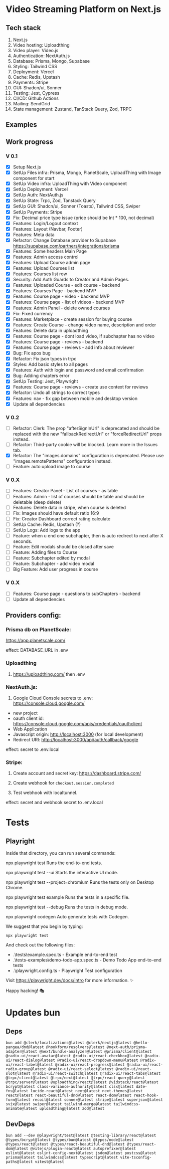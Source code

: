 # Video Streaming Platform on Next.js

## Tech stack

1. Next.js
2. Video hosting: Uploadthing
3. Video player: Video.js
4. Authentication: NextAuth.js
5. Database: Prisma, Mongo, Supabase
6. Styling: Tailwind CSS
7. Deployment: Vercel
8. Cache: Redis, Upstash
9. Payments: Stripe
10. GUI: Shadcn/ui, Sonner
11. Testing: Jest, Cypress
12. CI/CD: Github Actions
13. Mailing: SendGrid
14. State management: Zustand, TanStack Query, Zod, TRPC

## Examples

## Work progress

### V 0.1
- [x] Setup Next.js
- [x] SetUp Files infra: Prisma, Mongo, PlanetScale, UploadThing with Image component for start
- [x] SetUp Video infra: UploadThing with Video component
- [x] SetUp Deployment: Vercel
- [X] SetUp Auth: NextAuth.js
- [X] SetUp State: Trpc, Zod, Tanstack Query
- [X] SetUp GUI: Shadcn/ui, Sonner (Toasts), Tailwind CSS, Swiper
- [X] SetUp Payments: Stripe
- [X] Fix: Decimal price type issue (price should be Int * 100, not decimal)
- [X] Features: Login/Logout context
- [X] Features: Layout (Navbar, Footer)
- [X] Features: Meta data
- [X] Refactor: Change Database provider to Supabase https://supabase.com/partners/integrations/prisma
- [X] Features: Some headers Main Page
- [X] Features: Admin access control
- [X] Features: Upload Course admin page
- [X] Features: Upload Courses list
- [X] Features: Courses list row
- [X] Security: Add Auth Guards to Creator and Admin Pages.
- [X] Features: Uploaded Course - edit course - backend
- [X] Features: Courses Page - backend MVP
- [X] Features: Course page - video - backend MVP
- [X] Features: Course page - list of videos - backend MVP
- [X] Features: Admin Panel - delete owned courses
- [X] Fix: Fixed currency
- [X] Features: Marketplace - create session for buying course
- [X] Features: Create Course - change video name, description and order
- [X] Features: Delete data in uploadthing
- [X] Features: Course page - dont load video, if subchapter has no video
- [X] Features: Course page - reviews - backend
- [X] Features: Course page - reviews - add info about reviewer
- [X] Bug: Fix apos bug
- [X] Refactor: Fix json types in trpc
- [X] Styles: Add basic styles to all pages
- [X] Features: Auth with login and password and email confirmation
- [X] Bug: Adding chapters error
- [X] SetUp Testing: Jest, Playwright
- [X] Features: Course page - reviews - create use context for reviews
- [X] Refactor: Undo all strings to correct types
- [X] Features: nav - fix gap between mobile and desktop version
- [X] Update all dependencies

### V 0.2
- [ ] Refactor: Clerk: The prop "afterSignInUrl" is deprecated and should be replaced with the new "fallbackRedirectUrl" or "forceRedirectUrl" props instead.
- [ ] Refactor: Third-party cookie will be blocked. Learn more in the Issues tab.
- [X] Refactor: The "images.domains" configuration is deprecated. Please use "images.remotePatterns" configuration instead.
- [ ] Feature: auto upload image to course

### V 0.X
- [ ] Features: Creator Panel - List of courses - as table
- [ ] Features: Admin - list of courses should be table and should be deletable (deep delete)
- [ ] Features: Delete data in stripe, when course is deleted
- [ ] Fix: Images should have default ratio 16:9
- [ ] Fix: Creator Dashboard correct rating calculate
- [ ] SetUp Cache: Redis, Upstash (?)
- [ ] SetUp Logs: Add logs to the app
- [ ] Feature: when u end one subchapter, then is auto redirect to next after X seconds.
- [ ] Feature: Edit modals should be closed after save
- [ ] Feature: Adding files to Course
- [ ] Feature: Subchapter edited by modal
- [ ] Feature: Subchapter - add video modal
- [ ] Big Feature: Add user progress in course

### V 0.X
- [ ] Features: Course page - questions to subChapters - backend
- [ ] Update all dependencies

## Providers config:

### Prisma db on PlanetScale:

<https://app.planetscale.com/>

effect: DATABASE_URL in .env

### Uploadthing

1. <https://uploadthing.com/>
   then .env

### NextAuth.js:

1. Google Cloud Console secrets to .env:
   <https://console.cloud.google.com/>

- new project
- oauth client id:
  <https://console.cloud.google.com/apis/credentials/oauthclient>
- Web Application
- Javascript origin: <http://localhost:3000> (for local development)
- Redirect URI: <http://localhost:3000/api/auth/callback/google>

effect: secret to .env.local

### Stripe:

1. Create account and secret key:
<https://dashboard.stripe.com/>

2. Create webhook for `checkout.session.completed`

3. Test webhook with localtunnel.

effect: secret and webhook secret to .env.local


# Tests

## Playright

Inside that directory, you can run several commands:

  npx playwright test
    Runs the end-to-end tests.

  npx playwright test --ui
    Starts the interactive UI mode.

  npx playwright test --project=chromium
    Runs the tests only on Desktop Chrome.

  npx playwright test example
    Runs the tests in a specific file.

  npx playwright test --debug
    Runs the tests in debug mode.

  npx playwright codegen
    Auto generate tests with Codegen.

We suggest that you begin by typing:

    npx playwright test

And check out the following files:
  - .\tests\example.spec.ts - Example end-to-end test
  - .\tests-examples\demo-todo-app.spec.ts - Demo Todo App end-to-end tests
  - .\playwright.config.ts - Playwright Test configuration

Visit https://playwright.dev/docs/intro for more information. ✨

Happy hacking! 🎭


# Updates bun
## Deps

```
bun add @clerk/localizations@latest @clerk/nextjs@latest @hello-pangea/dnd@latest @hookform/resolvers@latest @next-auth/prisma-adapter@latest @next/bundle-analyzer@latest @prisma/client@latest @radix-ui/react-avatar@latest @radix-ui/react-checkbox@latest @radix-ui/react-dialog@latest @radix-ui/react-dropdown-menu@latest @radix-ui/react-label@latest @radix-ui/react-progress@latest @radix-ui/react-radio-group@latest @radix-ui/react-select@latest @radix-ui/react-slot@latest @radix-ui/react-switch@latest @radix-ui/react-tabs@latest @trpc/client@latest @trpc/next@latest @trpc/react-query@latest @trpc/server@latest @uploadthing/react@latest @vidstack/react@latest bcrypt@latest class-variance-authority@latest clsx@latest date-fns@latest lucide-react@latest next@latest next-themes@latest react@latest react-beautiful-dnd@latest react-dom@latest react-hook-form@latest recoil@latest sonner@latest stripe@latest superjson@latest svix@latest swiper@latest tailwind-merge@latest tailwindcss-animate@latest uploadthing@latest zod@latest
```

## DevDeps

```
bun add --dev @playwright/test@latest @testing-library/react@latest @types/bcrypt@latest @types/bun@latest @types/node@latest @types/react@latest @types/react-beautiful-dnd@latest @types/react-dom@latest @vitejs/plugin-react@latest autoprefixer@latest eslint@latest eslint-config-next@latest jsdom@latest postcss@latest prisma@latest tailwindcss@latest typescript@latest vite-tsconfig-paths@latest vitest@latest
```